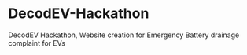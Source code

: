 # DecodEV-Hackathon
DecodEV Hackathon, Website creation for Emergency Battery drainage complaint for EVs
